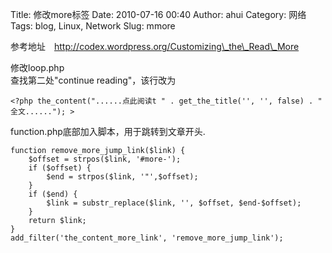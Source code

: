 Title: 修改more标签
Date: 2010-07-16 00:40
Author: ahui
Category: 网络
Tags: blog, Linux, Network
Slug: mmore

参考地址　http://codex.wordpress.org/Customizing\_the\_Read\_More

修改loop.php  
查找第二处"continue reading"，该行改为


    <?php the_content("......点此阅读t " . get_the_title('', '', false) . " 全文......"); >


function.php底部加入脚本，用于跳转到文章开头.

    function remove_more_jump_link($link) { 
        $offset = strpos($link, '#more-');
        if ($offset) {
            $end = strpos($link, '"',$offset);
        }
        if ($end) {
            $link = substr_replace($link, '', $offset, $end-$offset);
        }
        return $link;
    }
    add_filter('the_content_more_link', 'remove_more_jump_link');
